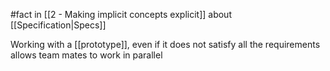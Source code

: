 #fact in [[2 - Making implicit concepts explicit]] about [[Specification|Specs]]

Working with a [[prototype]], even if it does not satisfy all the requirements allows team mates to work in parallel
